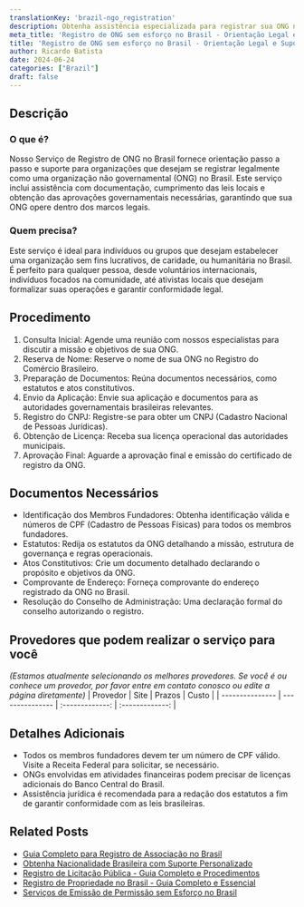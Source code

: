 ```yaml
---
translationKey: 'brazil-ngo_registration'
description: Obtenha assistência especializada para registrar sua ONG no Brasil. Complete a papelada, cumpra as leis locais e obtenha aprovações necessárias com facilidade.
meta_title: 'Registro de ONG sem esforço no Brasil - Orientação Legal e Suporte'
title: 'Registro de ONG sem esforço no Brasil - Orientação Legal e Suporte'
author: Ricardo Batista
date: 2024-06-24
categories: ["Brazil"]
draft: false
---
```


## Descrição
### O que é?
Nosso Serviço de Registro de ONG no Brasil fornece orientação passo a passo e suporte para organizações que desejam se registrar legalmente como uma organização não governamental (ONG) no Brasil. Este serviço inclui assistência com documentação, cumprimento das leis locais e obtenção das aprovações governamentais necessárias, garantindo que sua ONG opere dentro dos marcos legais.

### Quem precisa?
Este serviço é ideal para indivíduos ou grupos que desejam estabelecer uma organização sem fins lucrativos, de caridade, ou humanitária no Brasil. É perfeito para qualquer pessoa, desde voluntários internacionais, indivíduos focados na comunidade, até ativistas locais que desejam formalizar suas operações e garantir conformidade legal.

## Procedimento

1. Consulta Inicial: Agende uma reunião com nossos especialistas para discutir a missão e objetivos de sua ONG.
2. Reserva de Nome: Reserve o nome de sua ONG no Registro do Comércio Brasileiro.
3. Preparação de Documentos: Reúna documentos necessários, como estatutos e atos constitutivos.
4. Envio da Aplicação: Envie sua aplicação e documentos para as autoridades governamentais brasileiras relevantes.
5. Registro do CNPJ: Registre-se para obter um CNPJ (Cadastro Nacional de Pessoas Jurídicas).
6. Obtenção de Licença: Receba sua licença operacional das autoridades municipais.
7. Aprovação Final: Aguarde a aprovação final e emissão do certificado de registro da ONG.

## Documentos Necessários

- Identificação dos Membros Fundadores: Obtenha identificação válida e números de CPF (Cadastro de Pessoas Físicas) para todos os membros fundadores.
- Estatutos: Redija os estatutos da ONG detalhando a missão, estrutura de governança e regras operacionais.
- Atos Constitutivos: Crie um documento detalhado declarando o propósito e objetivos da ONG.
- Comprovante de Endereço: Forneça comprovante do endereço registrado da ONG no Brasil.
- Resolução do Conselho de Administração: Uma declaração formal do conselho autorizando o registro.

## Provedores que podem realizar o serviço para você
_(Estamos atualmente selecionando os melhores provedores. Se você é ou conhece um provedor, por favor entre em contato conosco ou edite a página diretamente)_
| Provedor        |     Site     |     Prazos    |       Custo      |
| --------------- | --------------- |  :-------------: | :-------------: |

## Detalhes Adicionais

- Todos os membros fundadores devem ter um número de CPF válido. Visite a Receita Federal para solicitar, se necessário.
- ONGs envolvidas em atividades financeiras podem precisar de licenças adicionais do Banco Central do Brasil.
- Assistência jurídica é recomendada para a redação dos estatutos a fim de garantir conformidade com as leis brasileiras.
## Related Posts

- [Guia Completo para Registro de Associação no Brasil](https://tramitit.com/pt/guides/brazil/registro_de_associa%C3%A7%C3%A3o/)
- [Obtenha Nacionalidade Brasileira com Suporte Personalizado](https://tramitit.com/pt/guides/brazil/solicita%C3%A7%C3%A3o_de_nacionalidade/)
- [Registro de Licitação Pública - Guia Completo e Procedimentos](https://tramitit.com/pt/guides/brazil/inscri%C3%A7%C3%A3o_em_concursos_p%C3%BAblicos/)
- [Registro de Propriedade no Brasil - Guia Completo e Essencial](https://tramitit.com/pt/guides/brazil/registro_de_im%C3%B3veis/)
- [Serviços de Emissão de Permissão sem Esforço no Brasil](https://tramitit.com/pt/guides/brazil/emiss%C3%A3o_de_alvar%C3%A1/)